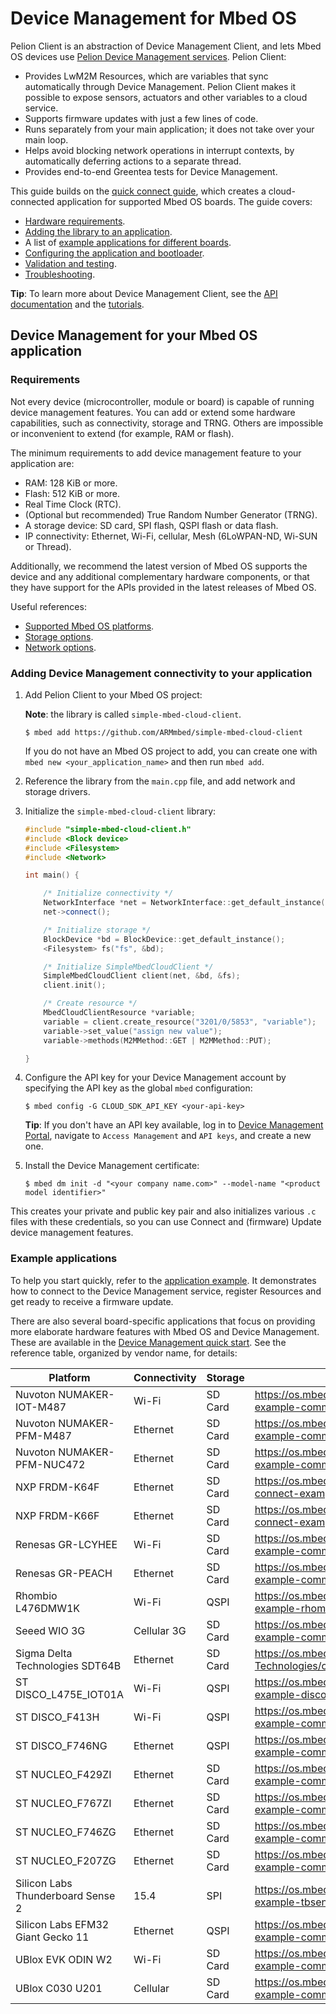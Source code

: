 <h1 id="device-management">Device Management for Mbed OS</h1>

Pelion Client is an abstraction of Device Management Client, and lets Mbed OS devices use [Pelion Device Management services](https://www.pelion.com/docs/device-management/current/welcome/index.html). Pelion Client:

- Provides LwM2M Resources, which are variables that sync automatically through Device Management. Pelion Client makes it possible to expose sensors, actuators and other variables to a cloud service.
- Supports firmware updates with just a few lines of code.
- Runs separately from your main application; it does not take over your main loop.
- Helps avoid blocking network operations in interrupt contexts, by automatically deferring actions to a separate thread.
- Provides end-to-end Greentea tests for Device Management.

This guide builds on the [quick connect guide](https://os.mbed.com/guides/connect-device-to-pelion/), which creates a cloud-connected application for supported Mbed OS boards. The guide covers:

- [Hardware requirements](#requirements).
- [Adding the library to an application](#adding-device-management-connectivity-to-your-application).
- A list of [example applications for different boards](#example-applications).
- [Configuring the application and bootloader](../mbed-os-pelion/device-management-configuration.html).
- [Validation and testing](../mbed-os-pelion/device-management-test.html).
- [Troubleshooting](../mbed-os-pelion/device-management-test.html#troubleshooting).

<span class="tips">**Tip**: To learn more about Device Management Client, see the [API documentation](https://www.pelion.com/docs/device-management/current/client-api-references/index.html) and the [tutorials](https://www.pelion.com/docs/device-management/current/connecting/device-management-client-tutorials.html).</span>

## Device Management for your Mbed OS application

### Requirements

Not every device (microcontroller, module or board) is capable of running device management features. You can add or extend some hardware capabilities, such as connectivity, storage and TRNG. Others are impossible or inconvenient to extend (for example, RAM or flash).

The minimum requirements to add device management feature to your application are:

- RAM: 128 KiB or more.
- Flash: 512 KiB or more.
- Real Time Clock (RTC).
- (Optional but recommended) True Random Number Generator (TRNG).
- A storage device: SD card, SPI flash, QSPI flash or data flash.
- IP connectivity: Ethernet, Wi-Fi, cellular, Mesh (6LoWPAN-ND, Wi-SUN or Thread).

Additionally, we recommend the latest version of Mbed OS supports the device and any additional complementary hardware components, or that they have support for the APIs provided in the latest releases of Mbed OS.

Useful references:

- [Supported Mbed OS platforms](https://cloud.mbed.com/quick-start).
- [Storage options](../reference/storage.html).
- [Network options](../reference/networking.html).

### Adding Device Management connectivity to your application

1. Add Pelion Client to your Mbed OS project:

    <span class="notes">**Note**: the library is called `simple-mbed-cloud-client`.</span>

   ```
   $ mbed add https://github.com/ARMmbed/simple-mbed-cloud-client
   ```

   If you do not have an Mbed OS project to add, you can create one with `mbed new <your_application_name>` and then run `mbed add`.

1. Reference the library from the `main.cpp` file, and add network and storage drivers.

1. Initialize the `simple-mbed-cloud-client` library:

    ```cpp NOCI
    #include "simple-mbed-cloud-client.h"
    #include <Block device>
    #include <Filesystem>
    #include <Network>

    int main() {

        /* Initialize connectivity */
        NetworkInterface *net = NetworkInterface::get_default_instance();
        net->connect();

        /* Initialize storage */
        BlockDevice *bd = BlockDevice::get_default_instance();
        <Filesystem> fs("fs", &bd);

        /* Initialize SimpleMbedCloudClient */
        SimpleMbedCloudClient client(net, &bd, &fs);
        client.init();

        /* Create resource */
        MbedCloudClientResource *variable;
        variable = client.create_resource("3201/0/5853", "variable");
        variable->set_value("assign new value");
        variable->methods(M2MMethod::GET | M2MMethod::PUT);

    }
    ```

1. Configure the API key for your Device Management account by specifying the API key as the global `mbed` configuration:

    ```
    $ mbed config -G CLOUD_SDK_API_KEY <your-api-key>
    ```

    <span class="tips">**Tip**: If you don't have an API key available, log in to [Device Management Portal](https://portal.mbedcloud.com/), navigate to `Access Management` and `API keys`, and create a new one.</span>

1. Install the Device Management certificate:

    ```
    $ mbed dm init -d "<your company name.com>" --model-name "<product model identifier>"
    ```

This creates your private and public key pair and also initializes various `.c` files with these credentials, so you can use Connect and (firmware) Update device management features.

### Example applications

To help you start quickly, refer to the [application example](https://github.com/ARMmbed/pelion-ready-example). It demonstrates how to connect to the Device Management service, register Resources and get ready to receive a firmware update.

There are also several board-specific applications that focus on providing more elaborate hardware features with Mbed OS and Device Management. These are available in the [Device Management quick start](https://cloud.mbed.com/quick-start). See the reference table, organized by vendor name, for details:

Platform                          |  Connectivity      | Storage   | Example URL
----------------------------------| -------------------| --------- | --------------------
Nuvoton NUMAKER-IOT-M487          | Wi-Fi              | SD Card   | https://os.mbed.com/teams/Nuvoton/code/pelion-example-common/
Nuvoton NUMAKER-PFM-M487          | Ethernet           | SD Card   | https://os.mbed.com/teams/Nuvoton/code/pelion-example-common/
Nuvoton NUMAKER-PFM-NUC472        | Ethernet           | SD Card   |https://os.mbed.com/teams/Nuvoton/code/pelion-example-common/
NXP FRDM-K64F                     | Ethernet           | SD Card   | https://os.mbed.com/teams/NXP/code/mbed-cloud-connect-example-ethernet
NXP FRDM-K66F                     | Ethernet           | SD Card   | https://os.mbed.com/teams/NXP/code/mbed-cloud-connect-example-ethernet
Renesas GR-LCYHEE                 | Wi-Fi              | SD Card   | https://os.mbed.com/teams/Renesas/code/pelion-example-common/
Renesas GR-PEACH                  | Ethernet           | SD Card   | https://os.mbed.com/teams/Renesas/code/pelion-example-common/
Rhombio L476DMW1K                 | Wi-Fi              | QSPI      | https://os.mbed.com/teams/Rhombio/code/pelion-example-rhombio-l476dmw1k/
Seeed WIO 3G                      | Cellular 3G        | SD Card   | https://os.mbed.com/teams/Seeed/code/pelion-example-common/
Sigma Delta Technologies SDT64B   | Ethernet           | SD Card   | https://os.mbed.com/teams/Sigma-Delta-Technologies/code/pelion-example-common
ST DISCO_L475E_IOT01A             | Wi-Fi              | QSPI      | https://os.mbed.com/teams/ST/code/pelion-example-disco-iot01/
ST DISCO_F413H                    | Wi-Fi              | QSPI      | https://os.mbed.com/teams/ST/code/pelion-example-common/
ST DISCO_F746NG                   | Ethernet           | QSPI      | https://os.mbed.com/teams/ST/code/pelion-example-common/
ST NUCLEO_F429ZI                  | Ethernet           | SD Card   | https://os.mbed.com/teams/ST/code/pelion-example-common/
ST NUCLEO_F767ZI                  | Ethernet           | SD Card   | https://os.mbed.com/teams/ST/code/pelion-example-common/
ST NUCLEO_F746ZG                  | Ethernet           | SD Card   | https://os.mbed.com/teams/ST/code/pelion-example-common/
ST NUCLEO_F207ZG                  | Ethernet           | SD Card   | https://os.mbed.com/teams/ST/code/pelion-example-common/
Silicon Labs Thunderboard Sense 2 | 15.4               | SPI       | https://os.mbed.com/teams/SiliconLabs/code/pelion-example-tbsense2/
Silicon Labs EFM32 Giant Gecko 11 | Ethernet           | QSPI      | https://os.mbed.com/teams/SiliconLabs/code/pelion-example-common/
UBlox EVK ODIN W2                 | Wi-Fi              | SD Card   | https://os.mbed.com/teams/ublox/code/pelion-example-common/
UBlox C030 U201                   | Cellular           | SD Card   | https://os.mbed.com/teams/ublox/code/pelion-example-common/
